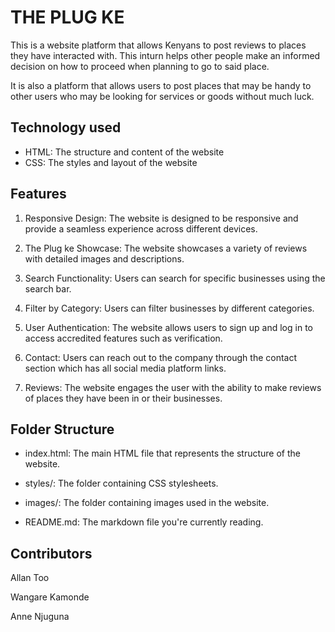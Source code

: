 # THE PLUG KE
This is a website platform that allows Kenyans to post reviews to places they have interacted with. This inturn helps other people make an informed decision on how to proceed when planning to go to said place. 

It is also a platform that allows users to post places that may be handy to other users who may be looking for services or goods without much luck.

## Technology used
- HTML: The structure and content of the website
- CSS: The styles and layout of the website

## Features
1. Responsive Design: The website is designed to be responsive and provide a seamless experience across different devices.

2. The Plug ke Showcase: The website showcases a variety of reviews with detailed images and descriptions.

3. Search Functionality: Users can search for specific businesses using the search bar.

4. Filter by Category: Users can filter businesses by different categories.

5. User Authentication: The website allows users to sign up and log in to access accredited features such as verification.

6. Contact: Users can reach out to the company through the contact section which has all social media platform links.

7. Reviews: The website engages the user with the ability to make reviews of places they have been in or their businesses.

## Folder Structure
- index.html: The main HTML file that represents the structure of the website.

- styles/: The folder containing CSS stylesheets.

- images/: The folder containing images used in the website.

- README.md: The markdown file you're currently reading.

## Contributors
Allan Too

Wangare Kamonde

Anne Njuguna

